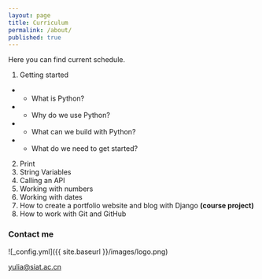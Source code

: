 ```yaml
---
layout: page
title: Curriculum
permalink: /about/
published: true
---
```

Here you can find current schedule.

1. Getting started
- * What is Python?
- * Why do we use Python?
- * What can we build with Python?
- * What do we need to get started?
2. Print
3. String Variables
4. Calling an API
5. Working with numbers
6. Working with dates
7. How to create a portfolio website and blog with Django **(course project)**
8. How to work with Git and GitHub

### Contact me

![_config.yml]({{ site.baseurl }}/images/logo.png)

[yulia@siat.ac.cn](mailto:yulia@siat.ac.cn)
